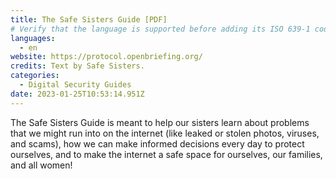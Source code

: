 ```yaml
---
title: The Safe Sisters Guide [PDF]
# Verify that the language is supported before adding its ISO 639-1 code here. without the country code, i.e. ms instead of ms_MY.
languages:
  - en
website: https://protocol.openbriefing.org/
credits: Text by Safe Sisters.
categories:
  - Digital Security Guides
date: 2023-01-25T10:53:14.951Z
---
```

The Safe Sisters Guide is meant to help our sisters learn about problems that we might run into on the internet (like leaked or stolen photos, viruses, and scams), how we can make informed decisions every day to protect ourselves, and to make the internet a safe space for ourselves, our families, and all women!